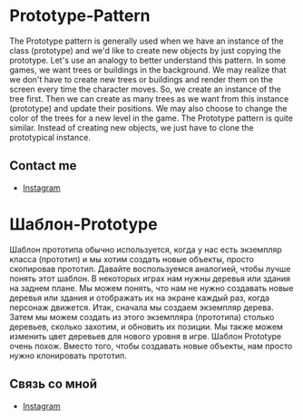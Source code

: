 # Prototype-Pattern

The Prototype pattern is generally used when we have an instance of the class (prototype) and we'd like to create new objects by just copying the prototype.
Let's use an analogy to better understand this pattern.
In some games, we want trees or buildings in the background. We may realize that we don't have to create new trees or buildings and render them on the screen every time the character moves.
So, we create an instance of the tree first. Then we can create as many trees as we want from this instance (prototype) and update their positions. We may also choose to change the color of the trees for a new level in the game.
The Prototype pattern is quite similar. Instead of creating new objects, we just have to clone the prototypical instance.

## Contact me
- [Instagram](https://www.instagram.com/ogkkk.exe/)


# Шаблон-Prototype
Шаблон прототипа обычно используется, когда у нас есть экземпляр класса (прототип) и мы хотим создать новые объекты, просто скопировав прототип.
Давайте воспользуемся аналогией, чтобы лучше понять этот шаблон.
В некоторых играх нам нужны деревья или здания на заднем плане. Мы можем понять, что нам не нужно создавать новые деревья или здания и отображать их на экране каждый раз, когда персонаж движется.
Итак, сначала мы создаем экземпляр дерева. Затем мы можем создать из этого экземпляра (прототипа) столько деревьев, сколько захотим, и обновить их позиции. Мы также можем изменить цвет деревьев для нового уровня в игре.
Шаблон Prototype очень похож. Вместо того, чтобы создавать новые объекты, нам просто нужно клонировать прототип.

## Связь со мной
- [Instagram](https://www.instagram.com/ogkkk.exe/)
